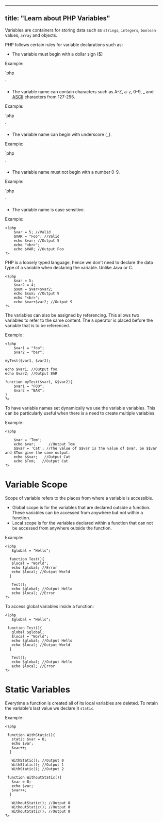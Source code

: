 
---
title: "Learn about PHP Variables"
---

Variables are containers for storing data such as `strings`, `integers`, `boolean` values, `array` and objects.

PHP follows certain rules for variable declarations such as:

*   The variable must begin with a dollar sign ($)

Example:

`php  
<?php  
$var = 5;  
?>` 

*   The variable name can contain characters such as A-Z, a-z, 0-9, _ and [ASCII](http://www.asciitable.com/ "ASCII Table") characters from 127-255.

Example:

`php  
<?php  
$var = 5; //Valid  
$var_1 = "Foo"; //Valid  
$_var2 = 'Bar'; //Valid  
$var.3 = 'Baz'; //Invalid  
?>` 

*   The variable name can begin with underscore (_).

Example:

`php  
<?php  
$_var2 = 'Bar'; //Valid  
?>` 

*   The variable name must not begin with a number 0-9.

Example:

`php  
<?php  
$9var3 = 'Baz'; //Invalid  
?>` 

*   The variable name is case sensitive.

Example:

    <?php
        $var = 5; //Valid
        $VAR = "Foo"; //Valid
        echo $var; //Output 5
        echo "<br>";
        echo $VAR; //Output Foo
    ?>

PHP is a loosely typed language, hence we don't need to declare the data type of a variable when declaring the variable. Unlike Java or C.

    <?php
        $var = 5; 
        $var2 = 4; 
        $sum = $var+$var2;
        echo $sum; //Output 9
        echo "<br>";
        echo $var+$var2; //Output 9
    ?>

The variables can also be assigned by referencing. This allows two variables to refer to the same content. The `&` operator is placed before the variable that is to be referenced.

Example :

    <?php
        $var1 = "foo";
        $var2 = "bar";

    myTest($var1, $var2);

    echo $var1; //Output foo
    echo $var2; //Output BAR

    function myTest($var1, &$var2){
        $var1 = "FOO";
        $var2 = "BAR";
    }
    ?>

To have variable names set dynamically we use the variable variables. This can be particularly useful when there is a need to create multiple variables.

Example :

    <?php

        $var = 'Tom'; 
        echo $var;      //Output Tom
        $$var = 'Cat'; //The value of $$var is the value of $var. So $$var and $Tom give the same output.
        echo $$var;   //Output Cat
        echo $Tom;   //Output Cat
    ?>

# Variable Scope

Scope of variable refers to the places from where a variable is accessible.

*   Global scope is for the variables that are declared outside a function. These variables can be accessed from anywhere but not within a function.
*   Local scope is for the variables declared within a function that can not be accessed from anywhere outside the function.

Example:

    <?php
       $global = "Hello";

      function Test(){
       $local = "World";
       echo $global; //Error
       echo $local; //Output World
      }

       Test();
       echo $global; //Output Hello
       echo $local; //Error
    ?>

To access global variables inside a function:

    <?php
       $global = "Hello";

     function Test(){
       global $global;
       $local = "World";
       echo $global; //Output Hello
       echo $local; //Output World
      }

       Test();
       echo $global; //Output Hello
       echo $local; //Error
    ?>

# Static Variables

Everytime a function is created all of its local variables are deleted. To retain the variable's last value we declare it `static`.

Example :

    <?php

     function WithStatic(){
       static $var = 0;
       echo $var;
       $var++;
      }

       WithStatic(); //Output 0
       WithStatic(); //Output 1
       WithStatic(); //Output 2

     function WithoutStatic(){
       $var = 0;
       echo $var;
       $var++;
      }

       WithoutStatic(); //Output 0
       WithoutStatic(); //Output 0
       WithoutStatic(); //Output 0
    ?>
